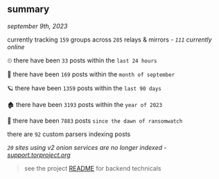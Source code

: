 
## summary
_september 9th, 2023_

currently tracking `159` groups across `285` relays & mirrors - _`111` currently online_

⏲ there have been `33` posts within the `last 24 hours`

🦈 there have been `169` posts within the `month of september`

🪐 there have been `1359` posts within the `last 90 days`

🏚 there have been `3193` posts within the `year of 2023`

🦕 there have been `7883` posts `since the dawn of ransomwatch`

there are `92` custom parsers indexing posts

_`20` sites using v2 onion services are no longer indexed - [support.torproject.org](https://support.torproject.org/onionservices/v2-deprecation/)_

> see the project [README](https://github.com/joshhighet/ransomwatch#ransomwatch--) for backend technicals
